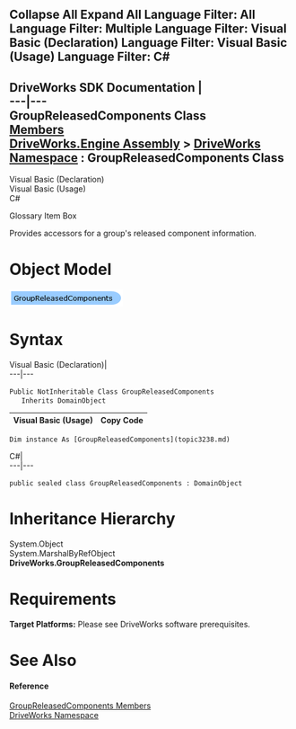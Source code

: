 Collapse All Expand All Language Filter: All  Language Filter: Multiple  Language Filter: Visual Basic (Declaration) Language Filter: Visual Basic (Usage) Language Filter: C#  
---  
DriveWorks SDK Documentation  |   
---|---  
GroupReleasedComponents Class   
[Members](topic3239.md)   
[DriveWorks.Engine Assembly](topic2156.md) > [DriveWorks Namespace](topic2159.md) : GroupReleasedComponents Class  
---  
  
Visual Basic (Declaration)    
Visual Basic (Usage)    
C# 

Glossary Item Box

Provides accessors for a group's released component information. 

# Object Model

![](dotnetdiagramimages/image139.png)

# Syntax

Visual Basic (Declaration)|   
---|---  
      
    
    Public NotInheritable Class GroupReleasedComponents 
       Inherits DomainObject  
  
Visual Basic (Usage)| Copy Code  
---|---  
      
    
    Dim instance As [GroupReleasedComponents](topic3238.md)  
  
C#|   
---|---  
      
    
    public sealed class GroupReleasedComponents : DomainObject   
  
# Inheritance Hierarchy

System.Object  
System.MarshalByRefObject  
**DriveWorks.GroupReleasedComponents**  


# Requirements

**Target Platforms:** Please see DriveWorks software prerequisites.

# See Also

#### Reference

[GroupReleasedComponents Members](topic3239.md)   
[DriveWorks Namespace](topic2159.md)


